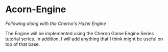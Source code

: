 # **Acorn-Engine**
*Following along with the Cherno's Hazel Engine*

The Engine will be implemented using the Cherno Game Engine Series tutorial series. In addition, I will add anything that I think might be useful on top of that base.